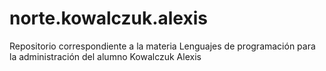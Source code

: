 # norte.kowalczuk.alexis
Repositorio correspondiente a la materia Lenguajes de programación para la administración del alumno Kowalczuk Alexis
